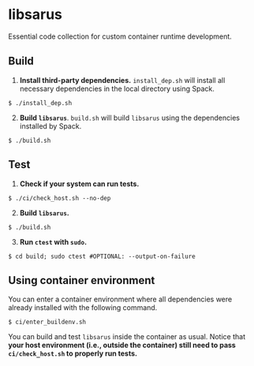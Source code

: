 # libsarus

Essential code collection for custom container runtime development.


## Build

1. **Install third-party dependencies.** `install_dep.sh` will install all necessary dependencies in the local directory using Spack.

```
$ ./install_dep.sh
```

2. **Build `libsarus`**. `build.sh` will build `libsarus` using the dependencies installed by Spack.

```
$ ./build.sh
```


## Test

1. **Check if your system can run tests.**

```
$ ./ci/check_host.sh --no-dep
```

2. **Build `libsarus`.**

```
$ ./build.sh
```

3. **Run `ctest` with `sudo`.**

```
$ cd build; sudo ctest #OPTIONAL: --output-on-failure
```


## Using container environment

You can enter a container environment where all dependencies were already installed with the following command.

```
$ ci/enter_buildenv.sh
```

You can build and test `libsarus` inside the container as usual. Notice that **your host environment (i.e., outside the container) still need to pass `ci/check_host.sh` to properly run tests.**